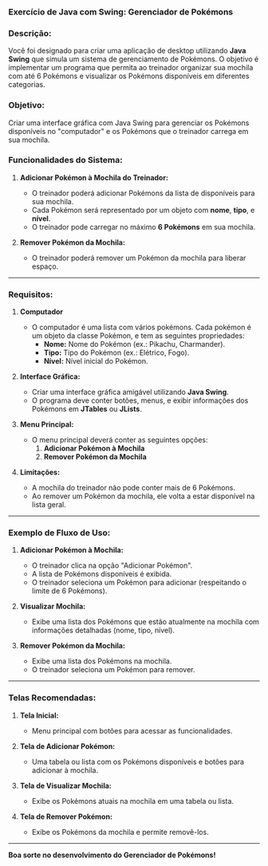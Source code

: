 ### Exercício de Java com Swing: Gerenciador de Pokémons

### **Descrição:**
Você foi designado para criar uma aplicação de desktop utilizando **Java Swing** que simula um sistema de gerenciamento de Pokémons. O objetivo é implementar um programa que permita ao treinador organizar sua mochila com até 6 Pokémons e visualizar os Pokémons disponíveis em diferentes categorias.

### **Objetivo:**
Criar uma interface gráfica com Java Swing para gerenciar os Pokémons disponíveis no "computador" e os Pokémons que o treinador carrega em sua mochila.

### **Funcionalidades do Sistema:**

1. **Adicionar Pokémon à Mochila do Treinador:**
   - O treinador poderá adicionar Pokémons da lista de disponíveis para sua mochila.
   - Cada Pokémon será representado por um objeto com **nome**, **tipo**, e **nível**.
   - O treinador pode carregar no máximo **6 Pokémons** em sua mochila.

2. **Remover Pokémon da Mochila:**
   - O treinador poderá remover um Pokémon da mochila para liberar espaço.



---

### **Requisitos:**

1. **Computador**
   - O computador é uma lista com vários pokémons. Cada pokémon é um objeto da classe Pokémon, e tem as seguintes propriedades:
     - **Nome:** Nome do Pokémon (ex.: Pikachu, Charmander).
     - **Tipo:** Tipo do Pokémon (ex.: Elétrico, Fogo).
     - **Nível:** Nível inicial do Pokémon.

2. **Interface Gráfica:**
   - Criar uma interface gráfica amigável utilizando **Java Swing**.
   - O programa deve conter botões, menus, e exibir informações dos Pokémons em **JTables** ou **JLists**.

3. **Menu Principal:**
   - O menu principal deverá conter as seguintes opções:
     1. **Adicionar Pokémon à Mochila**
     2. **Remover Pokémon da Mochila**

4. **Limitações:**
   - A mochila do treinador não pode conter mais de 6 Pokémons.
   - Ao remover um Pokémon da mochila, ele volta a estar disponível na lista geral.


---

### **Exemplo de Fluxo de Uso:**

1. **Adicionar Pokémon à Mochila:**
   - O treinador clica na opção "Adicionar Pokémon".
   - A lista de Pokémons disponíveis é exibida.
   - O treinador seleciona um Pokémon para adicionar (respeitando o limite de 6 Pokémons).

2. **Visualizar Mochila:**
   - Exibe uma lista dos Pokémons que estão atualmente na mochila com informações detalhadas (nome, tipo, nível).

3. **Remover Pokémon da Mochila:**
   - Exibe uma lista dos Pokémons na mochila.
   - O treinador seleciona um Pokémon para remover.



---

### **Telas Recomendadas:**

1. **Tela Inicial:**
   - Menu principal com botões para acessar as funcionalidades.

2. **Tela de Adicionar Pokémon:**
   - Uma tabela ou lista com os Pokémons disponíveis e botões para adicionar à mochila.

3. **Tela de Visualizar Mochila:**
   - Exibe os Pokémons atuais na mochila em uma tabela ou lista.

4. **Tela de Remover Pokémon:**
   - Exibe os Pokémons da mochila e permite removê-los.

---


**Boa sorte no desenvolvimento do Gerenciador de Pokémons!**
